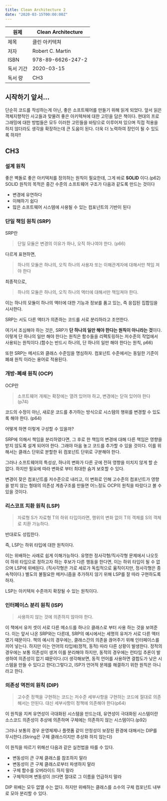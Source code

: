 ```yaml
---
title: Clean Architecture 2
date: "2020-03-15T00:00:00Z"
---
```


| 원제      | Clean Architecture |
| --------- | ------------------ |
| 제목      | 클린 아키텍쳐      |
| 저자      | Robert C. Martin   |
| ISBN      | 978-89-6626-247-2  |
| 독서 기간 | 2020-03-15         |
| 독서 량   | CH3                |

## 시작하기 앞서...

단순히 코드를 작성하는게 아닌, 좋은 소프트웨어를 만들기 위해 읽게 되었다. 앞서 읽은 객체지향적인 사고들과 맞물려 좋은 아키텍쳐에 대한 고민을 담은 책이다. 현대의 프로그래밍에 대한 방법들은 모두 이러한 고민들을 바탕으로 이루어져 있으며 직접 적용을 하지 않더라도 생각을 확장하는데 큰 도움이 된다. 더욱 더 노력하여 장인이 될 수 있도록 하자!!

## CH3

### 설계 원칙

좋은 벽돌로 좋은 아키텍처를 정의하는 원칙이 필요한데, 그게 바로 **SOLID** 이다.(p62)
SOLID 원칙의 목적은 중간 수준의 소프트웨어 구조가 다음과 같도록 만드는 것이다

- 변경에 유연하다
- 이해하기 쉽다
- 많은 소프트웨어 시스템에 사용될 수 있는 컴포넌트의 기반이 된다

### 단일 책임 원칙 (SRP)

SRP란

> 단일 모듈은 변경의 이유가 하나, 오직 하나여야 한다. (p66)

다르게 표현하면,

> 하나의 모듈은 하나의, 오직 하나의 사용자 또는 이해관계자에 대해서만 책임 져야 한다

최종적으로,

> 하나의 모듈은 하나의, 오직 하나의 액터에 대해서만 책임져야 한다.

이는 하나의 모듈이 하나의 액터에 대한 기능과 정보를 품고 있는, 즉 응집된 집합임을 시사한다.

SRP는 서도 다른 액터가 의존하는 코드를 서로 분리하라고 조언한다.

여기서 조심해야 하는 것은, SRP가 **단 하나의 일만 해야 한다는 원칙이 아니라는 것**이다. 이렇게 단 하나의 일만 해야 한다는 원칙은 함수들을 리펙토링하는 저수준의 작업에서 사용되는 원칙이다.(함수는 반드시 하나의, 단 하나의 일만 해야 한다는 원칙, p66)

또한 SRP는 메서드와 클래스 수준임을 명심하자. 컴포넌트 수준에서는 동일한 기준이 폐쇄 원칙 이라는 용어로 적용된다.

### 개방-폐쇄 원칙 (OCP)

OCP란

> 소프트웨어 개체는 확장에는 열려 있어야 하고, 변경에는 닫혀 있어야 한다 (p74)

코드의 수정이 아닌, 새로운 코드를 추가하는 방식으로 시스템의 행위를 변경할 수 있도록 해야 한다. (p64)

어떻게 하면 이렇게 구성할 수 있을까?

SRP에 의해서 책임을 분리하였다면, 그 후로 한 책임의 변경에 대해 다른 책임은 영향을 받지 않도록 설계 되어야 한다. 그래야 마음 놓고 코드를 추가할 수 있을 것이다. 이를 위해서는 클래스 단위로 분할한 뒤 컴포넌트 단위로 구분해야 한다.

그러나 소프트웨어의 특성상, 하나의 변화가 다른 곳에 전혀 영향을 미치지 않게 할 순 없다. 하지만 필요에 따라 변화로 부터 최대한 숨겨 보호할 수 있다.

변경이 잦은 컴포넌트를 저수준으로 내리고, 이 변화로 인해 고수준의 컴포넌트가 영향을 받지 않는 형태의 의존성 계층구조를 만들면 어느정도 OCP의 원칙을 따랐다고 볼 수 있을 것이다.

### 리스코프 치환 원칙 (LSP)

> 자료형 S가 자료형 T의 하위 타입이라면, 행위의 변화 없이 T의 객체를 S의 객체로 치환 가능하다.

반대로도 성립한다.

즉, LSP는 하위 타입에 대한 원칙이다.

이는 위배하는 사례로 쉽게 이해가능하다. 유명한 정사각형/직사각형 문제에서 나오듯이 하위 타입으로 정하고자 하는 후보가 다른 행동을 한다면, 이는 하위 타입이 될 수 없으며 LSP에 위배된다. (직사각형은 가로 세로가 독립적으로 욺직이지만, 정사각형은 종속적이다.) 별도의 불필요한 메커니즘을 추가하지 않기 위해 LSP를 잘 따라 구현하도록 하자.

LSP는 아키텍처 수준까지 확장될 수 있는 원칙이다.

### 인터페이스 분리 원칙 (ISP)

> 사용하지 않는 것에 의존하지 않아야 한다.

이 책에서 유저 셋이 서로 다른 메소드를 하나으 클래스로 부터 사용 하는 것을 보여준다. 이는 앞서 나온 SRP와는 다른데, SRP의 예시에서는 세명의 유저가 서로 다른 액터였기 때문이다.
책의 예시의 경우에는, 클래스간의 의존을 끊어주기 위해 인터페이스를 끼어 넣는다. 하지만 이는 언어의 타입에(정적, 동적) 따라 다른 상황이 발생한다. 정적의 경우에는 보통 의존성이 생겨 이를 분리해야 하지만, 동적의 경우에는 런타임 추론이 발생하여 의존성이 없기 떄문이다.(더 생각해보면, 동적 언어를 사용하면 결합도가 낮은 시스템을 만들 수 있다고 한다)그렇다고, ISP가 언어적 문제를 해결하기 위한 원칙은 아니라고 한다.

### 의존성 역전의 원칙 (DIP)

> 고수준 정책을 구현하는 코드는 저수준 세부사항을 구현하는 코드에 절대로 의존해서는 안된다. 대신 세부사항이 정책에 의존해야 한다(p64)

이 원칙을 지켜 유연성이 극대화된 시스템을 만드는데, 유연성이 극대화된 시스템이란 소스코드 의존성이 추상에 의존하며 구체에는 의존하지 않는 시스템이다.(p92)

그러나 보통의 경우 운영체제나 플랫폼 같이 안정성이 보장된 환경에 대해서는 DIP를 무시한다.(String은 구체 클래스이지만 추상화 하지 않는다)

이 원칙을 따르기 위해선 다음과 같은 실천법을 따를 수 있다.

- 변동성이 큰 구체 클래스를 참조하지 말라
- 변동성이 큰 구체 클래스로부터 파생하지 말라
- 구체 함수를 오버라이드 하지 말라
- 구체적이며 변동성이 크다면 절대로 그 이름을 언급하지 말라

DIP 위배는 모두 없앨 수는 없다. 하지만 위배하는 클래스를 소수의 구체 컴포넌트 내부로 모아 분리할 수 있다.
